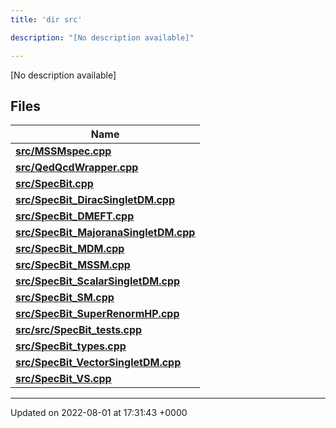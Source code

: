 ```yaml
---
title: 'dir src'

description: "[No description available]"

---
```







[No description available]

## Files

| Name           |
| -------------- |
| **[src/MSSMspec.cpp](/documentation/code/darkbit_developmentfiles/mssmspec_8cpp/#file-mssmspec.cpp)**  |
| **[src/QedQcdWrapper.cpp](/documentation/code/darkbit_developmentfiles/qedqcdwrapper_8cpp/#file-qedqcdwrapper.cpp)**  |
| **[src/SpecBit.cpp](/documentation/code/darkbit_developmentfiles/specbit_8cpp/#file-specbit.cpp)**  |
| **[src/SpecBit_DiracSingletDM.cpp](/documentation/code/darkbit_developmentfiles/specbit__diracsingletdm_8cpp/#file-specbit-diracsingletdm.cpp)**  |
| **[src/SpecBit_DMEFT.cpp](/documentation/code/darkbit_developmentfiles/specbit__dmeft_8cpp/#file-specbit-dmeft.cpp)**  |
| **[src/SpecBit_MajoranaSingletDM.cpp](/documentation/code/darkbit_developmentfiles/specbit__majoranasingletdm_8cpp/#file-specbit-majoranasingletdm.cpp)**  |
| **[src/SpecBit_MDM.cpp](/documentation/code/darkbit_developmentfiles/specbit__mdm_8cpp/#file-specbit-mdm.cpp)**  |
| **[src/SpecBit_MSSM.cpp](/documentation/code/darkbit_developmentfiles/specbit__mssm_8cpp/#file-specbit-mssm.cpp)**  |
| **[src/SpecBit_ScalarSingletDM.cpp](/documentation/code/darkbit_developmentfiles/specbit__scalarsingletdm_8cpp/#file-specbit-scalarsingletdm.cpp)**  |
| **[src/SpecBit_SM.cpp](/documentation/code/darkbit_developmentfiles/specbit__sm_8cpp/#file-specbit-sm.cpp)**  |
| **[src/SpecBit_SuperRenormHP.cpp](/documentation/code/darkbit_developmentfiles/specbit__superrenormhp_8cpp/#file-specbit-superrenormhp.cpp)**  |
| **[src/src/SpecBit_tests.cpp](/documentation/code/darkbit_developmentfiles/src_2specbit__tests_8cpp/#file-src/specbit-tests.cpp)**  |
| **[src/SpecBit_types.cpp](/documentation/code/darkbit_developmentfiles/specbit__types_8cpp/#file-specbit-types.cpp)**  |
| **[src/SpecBit_VectorSingletDM.cpp](/documentation/code/darkbit_developmentfiles/specbit__vectorsingletdm_8cpp/#file-specbit-vectorsingletdm.cpp)**  |
| **[src/SpecBit_VS.cpp](/documentation/code/darkbit_developmentfiles/specbit__vs_8cpp/#file-specbit-vs.cpp)**  |






-------------------------------

Updated on 2022-08-01 at 17:31:43 +0000
